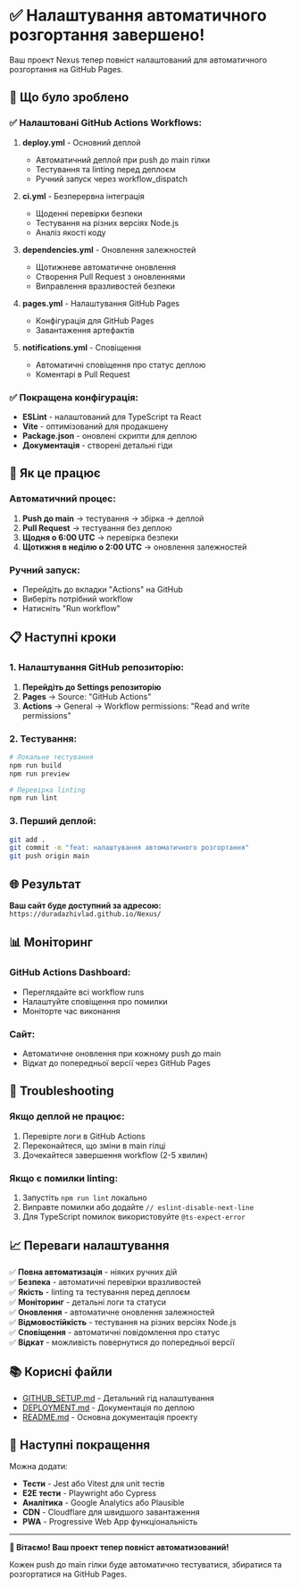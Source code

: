 # ✅ Налаштування автоматичного розгортання завершено!

Ваш проект Nexus тепер повніст налаштований для автоматичного розгортання на GitHub Pages.

## 🎉 Що було зроблено

### ✅ Налаштовані GitHub Actions Workflows:

1. **deploy.yml** - Основний деплой
   - Автоматичний деплой при push до main гілки
   - Тестування та linting перед деплоєм
   - Ручний запуск через workflow_dispatch

2. **ci.yml** - Безперервна інтеграція
   - Щоденні перевірки безпеки
   - Тестування на різних версіях Node.js
   - Аналіз якості коду

3. **dependencies.yml** - Оновлення залежностей
   - Щотижневе автоматичне оновлення
   - Створення Pull Request з оновленнями
   - Виправлення вразливостей безпеки

4. **pages.yml** - Налаштування GitHub Pages
   - Конфігурація для GitHub Pages
   - Завантаження артефактів

5. **notifications.yml** - Сповіщення
   - Автоматичні сповіщення про статус деплою
   - Коментарі в Pull Request

### ✅ Покращена конфігурація:

- **ESLint** - налаштований для TypeScript та React
- **Vite** - оптимізований для продакшену
- **Package.json** - оновлені скрипти для деплою
- **Документація** - створені детальні гіди

## 🚀 Як це працює

### Автоматичний процес:
1. **Push до main** → тестування → збірка → деплой
2. **Pull Request** → тестування без деплою
3. **Щодня о 6:00 UTC** → перевірка безпеки
4. **Щотижня в неділю о 2:00 UTC** → оновлення залежностей

### Ручний запуск:
- Перейдіть до вкладки "Actions" на GitHub
- Виберіть потрібний workflow
- Натисніть "Run workflow"

## 📋 Наступні кроки

### 1. Налаштування GitHub репозиторію:

1. **Перейдіть до Settings репозиторію**
2. **Pages** → Source: "GitHub Actions"
3. **Actions** → General → Workflow permissions: "Read and write permissions"

### 2. Тестування:

```bash
# Локальне тестування
npm run build
npm run preview

# Перевірка linting
npm run lint
```

### 3. Перший деплой:

```bash
git add .
git commit -m "feat: налаштування автоматичного розгортання"
git push origin main
```

## 🌐 Результат

**Ваш сайт буде доступний за адресою:**
`https://duradazhivlad.github.io/Nexus/`

## 📊 Моніторинг

### GitHub Actions Dashboard:
- Переглядайте всі workflow runs
- Налаштуйте сповіщення про помилки
- Моніторте час виконання

### Сайт:
- Автоматичне оновлення при кожному push до main
- Відкат до попередньої версії через GitHub Pages

## 🔧 Troubleshooting

### Якщо деплой не працює:
1. Перевірте логи в GitHub Actions
2. Переконайтеся, що зміни в main гілці
3. Дочекайтеся завершення workflow (2-5 хвилин)

### Якщо є помилки linting:
1. Запустіть `npm run lint` локально
2. Виправте помилки або додайте `// eslint-disable-next-line`
3. Для TypeScript помилок використовуйте `@ts-expect-error`

## 📈 Переваги налаштування

✅ **Повна автоматизація** - ніяких ручних дій  
✅ **Безпека** - автоматичні перевірки вразливостей  
✅ **Якість** - linting та тестування перед деплоєм  
✅ **Моніторинг** - детальні логи та статуси  
✅ **Оновлення** - автоматичне оновлення залежностей  
✅ **Відмовостійкість** - тестування на різних версіях Node.js  
✅ **Сповіщення** - автоматичні повідомлення про статус  
✅ **Відкат** - можливість повернутися до попередньої версії  

## 📚 Корисні файли

- [GITHUB_SETUP.md](./GITHUB_SETUP.md) - Детальний гід налаштування
- [DEPLOYMENT.md](./DEPLOYMENT.md) - Документація по деплою
- [README.md](./README.md) - Основна документація проекту

## 🎯 Наступні покращення

Можна додати:
- **Тести** - Jest або Vitest для unit тестів
- **E2E тести** - Playwright або Cypress
- **Аналітика** - Google Analytics або Plausible
- **CDN** - Cloudflare для швидшого завантаження
- **PWA** - Progressive Web App функціональність

---

**🎉 Вітаємо! Ваш проект тепер повніст автоматизований!**

Кожен push до main гілки буде автоматично тестуватися, збиратися та розгортатися на GitHub Pages. 